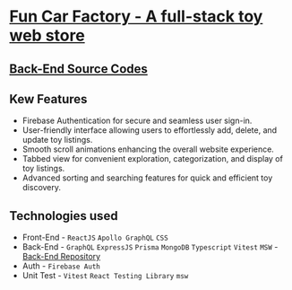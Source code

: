 # [Fun Car Factory - A full-stack toy web store](https://fun-car-factory.web.app)

## [Back-End Source Codes](https://github.com/mehedihasan2810/fun-car-factory-server)

## Kew Features

- Firebase Authentication for secure and seamless user sign-in.
- User-friendly interface allowing users to effortlessly add, delete, and update toy listings.
- Smooth scroll animations enhancing the overall website experience.
- Tabbed view for convenient exploration, categorization, and display of toy listings.
- Advanced sorting and searching features for quick and efficient toy discovery.

## Technologies used

- Front-End - `ReactJS` `Apollo GraphQL` `CSS`
- Back-End - `GraphQL` `ExpressJS` `Prisma` `MongoDB` `Typescript` `Vitest` `MSW` - [Back-End Repository](https://github.com/mehedihasan2810/fun-car-factory-server)
- Auth - `Firebase Auth`
- Unit Test - `Vitest` `React Testing Library` `msw`
